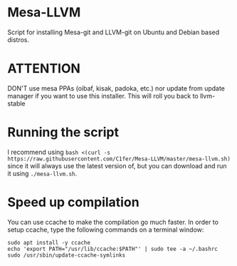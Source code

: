 # Mesa-LLVM
Script for installing Mesa-git and LLVM-git on Ubuntu and Debian based distros.

# ATTENTION
DON'T use mesa PPAs (oibaf, kisak, padoka, etc.) nor update from update manager if you want to use this installer. This will roll you back to llvm-stable




# Running the script
I recommend using `bash <(curl -s https://raw.githubusercontent.com/C1fer/Mesa-LLVM/master/mesa-llvm.sh)` since it will always use the latest version of, but you can download and run it using `./mesa-llvm.sh`.



# Speed up compilation
You can use ccache to make the compilation go much faster. In order to setup ccache, type the following commands on a terminal window:
```
sudo apt install -y ccache
echo 'export PATH="/usr/lib/ccache:$PATH"' | sudo tee -a ~/.bashrc
sudo /usr/sbin/update-ccache-symlinks
```
